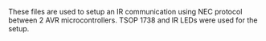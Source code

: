 These files are used to setup an IR communication using NEC protocol between 2 AVR microcontrollers.
TSOP 1738 and IR LEDs were used for the setup.
